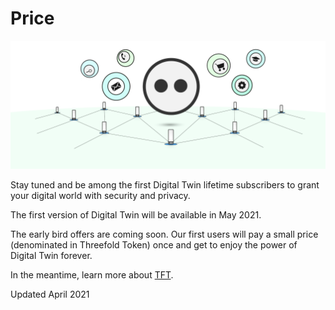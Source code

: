 # Price

![](img/price.png)

Stay tuned and be among the first Digital Twin lifetime subscribers to grant your digital world with security and privacy. 

The first version of Digital Twin will be available in May 2021.

The early bird offers are coming soon. Our first users will pay a small price (denominated in Threefold Token) once and get to enjoy the power of Digital Twin forever.

In the meantime, learn more about [TFT](tft_definition).

Updated April 2021

<!--Be among the first Digital Twin subscribers and enjoy a lifetime journey for only 100 USD worth of TFT. Grant your digital world with security and privacy. 
For now, the Digital Twin for Life will be the only subscription option released on the market and also limited in quantity. 
For 100 USD worth of TFT, you will have full access to all [Digital Twin Experiences](experiences), and you will be given GBs of capacity on Threefold Grid to start your journey. 
Digital Twin lifetime package will be sold in TFT to support the Threefold Token economy. 
**Note**: The amount received from selling Digital Twin for Life subscriptions will be used to improve our product, support the Foundation's good-for-the-world projects, pay farmers who contribute in providing capacity on the Threefold Grid and pay for the Payment Service Provider fees. 
If you want to subscribe for additional cloud capacity, please learn more about [cloud units](threefold:cloud_units)
> TO DO: Make a better and easy way to subscribe to additional cloud units 
Be at the centre of this revolutionary movement and **join our Digital Twin community now**. 
> TO DO: Link "join our Digital Twin community now" to CTA -->